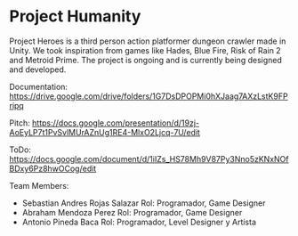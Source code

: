 # Project Humanity
Project Heroes is a third person action platformer dungeon crawler made in Unity. We took inspiration from games like Hades, Blue Fire, Risk of Rain 2 and Metroid Prime.
The project is ongoing and is currently being designed and developed.

Documentation: https://drive.google.com/drive/folders/1G7DsDPOPMi0hXJaag7AXzLstK9FPripq

Pitch: https://docs.google.com/presentation/d/19zj-AoEyLP7t1PvSvlMUrAZnUg1RE4-MlxO2Ljcq-7U/edit

ToDo: https://docs.google.com/document/d/1iIZs_HS78Mh9V87Py3Nno5zKNxNOfBDxy6Pz8hwOCog/edit

Team Members: 
- Sebastian Andres Rojas Salazar
Rol: Programador, Game Designer
- Abraham Mendoza Perez
Rol: Programador, Game Designer
- Antonio Pineda Baca
Rol: Programador, Level Designer y Artista



